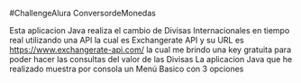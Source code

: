 #ChallengeAlura ConversordeMonedas

Esta aplicacion Java realiza el cambio de Divisas Internacionales en tiempo real utilizando una API la cual es Exchangerate API y su URL es https://www.exchangerate-api.com/ la cual me brindo una key gratuita para poder hacer las consultas del valor de las Divisas
La aplicacion Java que he realizado muestra por consola un Menú Basico con 3 opciones
